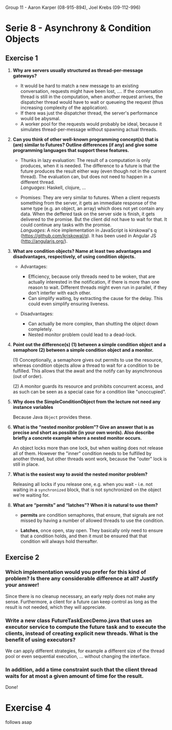 Group 11  - Aaron Karper (08-915-894), Joel Krebs (09-112-996)

# Serie 8 - Asynchrony & Condition Objects

## Exercise 1

1.	**Why are servers usually structured as thread-per-message gateways?**

	* It would be hard to match a new message to an existing conversation, requests
	  might have been lost, .... If the conversation thread is still in the
	  computation, when another request arrives, the dispatcher thread would have to
	  wait or queueing the request (thus increasing complexity of the application).
	* If there was just the dispatcher thread, the server's performance would be
	  abysmal.
	* A worker pool for the requests would probably be ideal, because it simulates
	  thread-per-message without spawning actual threads.

2. **Can you think of other well-known programming concept(s) that is (are) similar to Futures? Outline differences 	(if any) and give some programming languages that support these features.**

	* Thunks in lazy evaluation: The result of a computation is only produces, when it is needed. The difference to a future is that the future produces the   result either way (even though not in the current thread). The evaluation can, but does not need to happen in a different thread.  
	*Languages*: Haskell, clojure, ...
	
	* Promises: They are very similar to futures. When a client requests something from the server, it gets an immediate    response of the same type (e.g. an object, an array) which does not yet contain any data. When the deffered task on the server side is finish, it gets delivered to the promise. But the client did not have to wait for that. It could continue any tasks with the promise.  
	*Languages*: A nice implementation in JavaScript is kirskowal's q (https://github.com/kriskowal/q). It has been used in Angular JS (http://angularjs.org/).

3. **What are condition objects? Name at least two advantages and disadvantages, respectively, of using condition 	objects.**

	* Advantages:
		- Efficiency, because only threads need to be woken, that are actually
    	interested in the notification, if there is more than one reason to wait.
    	Different threads might even run in parallel, if they don't interfer with
    	each other.
  		- Can simplify waiting, by extracting the cause for the delay. This could even
    	simplify ensuring liveness.

	* Disadvantages:
		- Can actually be more complex, than shutting the object down completely.
		- Nested monitor problem could lead to a dead-lock.

4. **Point out the difference(s) (1) between a simple condition object and a semaphore 
	(2) between a simple condition object and a monitor.**

	(1) Conceptionally, a semaphore gives out permits to use the resource, whereas
	condition objects allow a thread to wait for a condition to be fulfilled. This
	allows that the await and the notify can by asynchronous (out of order). 

	(2) A monitor guards its resource and prohibits concurrent access, and as such can
	be seen as a special case for a condition like "unoccupied".

5. **Why does the SimpleConditionObject from the lecture not need any instance variables**
	
	Because Java `Object` provides these.

6. **What is the “nested monitor problem”? Give an answer that is as precise and short as possible (in your own 	words). Also describe briefly a concrete example where a nested monitor occurs.**

	An object locks more than one lock, but when waiting does not release all of
	them. However the "inner" condition needs to be fulfilled by another thread, but
	other threads wont work, because the "outer" lock is still in place.

7. **What is the easiest way to avoid the nested monitor problem?**
	
	Releasing all locks if you release one, e.g. when you wait - i.e. not waiting in
	a `synchronized` block, that is not synchronized on the object we're waiting
	for.

8. **What are “permits” and “latches”? When it is natural to use them?**

	* **permits** are condition semaphores, that ensure, that signals are not missed
  	by having a number of allowed threads to use the condition.

	* **Latches**, once open, stay open. They basically only need to ensure that a
  	condition holds, and then it must be ensured that that condition will always
  	hold thereafter.

## Exercise 2

### Which implementation would you prefer for this kind of problem? Is there any considerable difference at all? Justify your answer!

Since there is no cleanup necessary, an early reply does not make any sense.
Furthermore, a client for a future can keep control as long as the result is
not needed, which they will appreciate. 

### Write a new class FutureTaskExecDemo.java that uses an executor service to compute the future task and to execute the clients, instead of creating explicit new threads. What is the benefit of using executors?

We can apply different strategies, for example a different size of the thread
pool or even sequential execution, ... without changing the interface.

### In addition, add a time constraint such that the client thread waits for at most a given amount of time for the result.

Done!

# Exercise 4

follows asap
